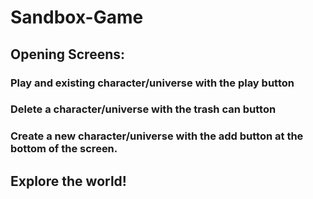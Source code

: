 # Sandbox-Game

## Opening Screens:
### Play and existing character/universe with the play button
### Delete a character/universe with the trash can button
### Create a new character/universe with the add button at the bottom of the screen.
## Explore the world!
